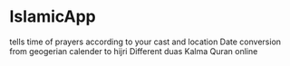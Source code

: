 # IslamicApp
tells time of prayers according to your cast and location
Date conversion from geogerian calender to hijri
Different duas
Kalma
Quran online 
